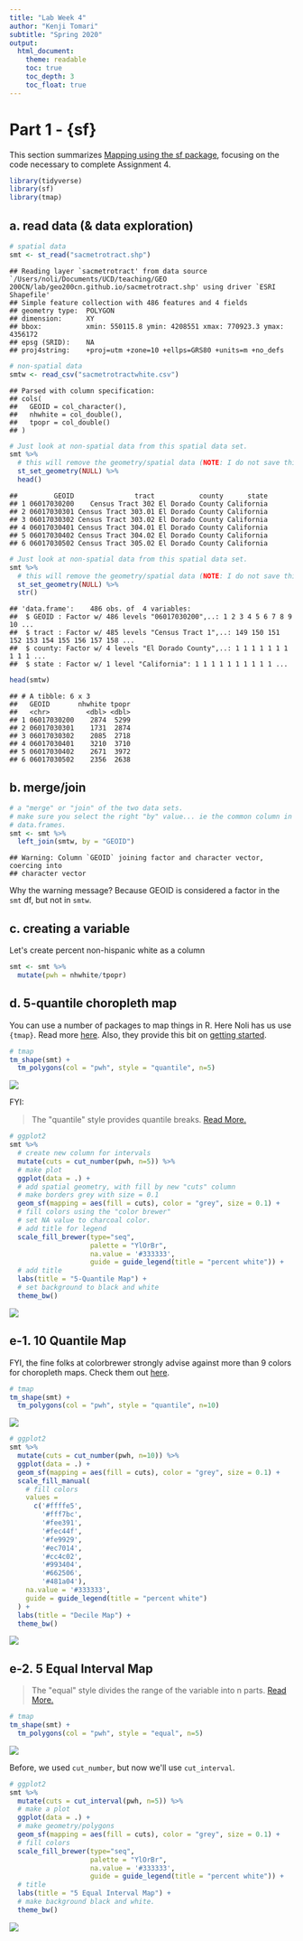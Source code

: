 ```yaml
---
title: "Lab Week 4"
author: "Kenji Tomari"
subtitle: "Spring 2020"
output: 
  html_document:
    theme: readable
    toc: true
    toc_depth: 3
    toc_float: true
---
```




# Part 1 - {sf}

This section summarizes [Mapping using the sf package](https://geo200cn.github.io/spatialsf.html), focusing on the code necessary to complete Assignment 4.


```r
library(tidyverse)
library(sf)
library(tmap)
```

## a. read data (& data exploration)


```r
# spatial data
smt <- st_read("sacmetrotract.shp")
```

```
## Reading layer `sacmetrotract' from data source `/Users/noli/Documents/UCD/teaching/GEO 200CN/lab/geo200cn.github.io/sacmetrotract.shp' using driver `ESRI Shapefile'
## Simple feature collection with 486 features and 4 fields
## geometry type:  POLYGON
## dimension:      XY
## bbox:           xmin: 550115.8 ymin: 4208551 xmax: 770923.3 ymax: 4356172
## epsg (SRID):    NA
## proj4string:    +proj=utm +zone=10 +ellps=GRS80 +units=m +no_defs
```


```r
# non-spatial data
smtw <- read_csv("sacmetrotractwhite.csv")
```

```
## Parsed with column specification:
## cols(
##   GEOID = col_character(),
##   nhwhite = col_double(),
##   tpopr = col_double()
## )
```



```r
# Just look at non-spatial data from this spatial data set.
smt %>%
  # this will remove the geometry/spatial data (NOTE: I do not save this.)
  st_set_geometry(NULL) %>%
  head()
```

```
##         GEOID               tract           county      state
## 1 06017030200    Census Tract 302 El Dorado County California
## 2 06017030301 Census Tract 303.01 El Dorado County California
## 3 06017030302 Census Tract 303.02 El Dorado County California
## 4 06017030401 Census Tract 304.01 El Dorado County California
## 5 06017030402 Census Tract 304.02 El Dorado County California
## 6 06017030502 Census Tract 305.02 El Dorado County California
```


```r
# Just look at non-spatial data from this spatial data set.
smt %>%
  # this will remove the geometry/spatial data (NOTE: I do not save this.)
  st_set_geometry(NULL) %>%
  str()
```

```
## 'data.frame':	486 obs. of  4 variables:
##  $ GEOID : Factor w/ 486 levels "06017030200",..: 1 2 3 4 5 6 7 8 9 10 ...
##  $ tract : Factor w/ 485 levels "Census Tract 1",..: 149 150 151 152 153 154 155 156 157 158 ...
##  $ county: Factor w/ 4 levels "El Dorado County",..: 1 1 1 1 1 1 1 1 1 1 ...
##  $ state : Factor w/ 1 level "California": 1 1 1 1 1 1 1 1 1 1 ...
```


```r
head(smtw)
```

```
## # A tibble: 6 x 3
##   GEOID       nhwhite tpopr
##   <chr>         <dbl> <dbl>
## 1 06017030200    2874  5299
## 2 06017030301    1731  2874
## 3 06017030302    2085  2718
## 4 06017030401    3210  3710
## 5 06017030402    2671  3972
## 6 06017030502    2356  2638
```

## b. merge/join


```r
# a "merge" or "join" of the two data sets.
# make sure you select the right "by" value... ie the common column in both
# data.frames.
smt <- smt %>%
  left_join(smtw, by = "GEOID")
```

```
## Warning: Column `GEOID` joining factor and character vector, coercing into
## character vector
```

Why the warning message? Because GEOID is considered a factor in the `smt` df, but not in `smtw`.

## c. creating a variable

Let's create percent non-hispanic white as a column


```r
smt <- smt %>%
  mutate(pwh = nhwhite/tpopr)
```

## d. 5-quantile choropleth map

You can use a number of packages to map things in R. Here Noli has us use `{tmap}`. Read more [here](https://www.rdocumentation.org/packages/tmap). Also, they provide this bit on [getting started](https://www.rdocumentation.org/packages/tmap/versions/3.0/vignettes/tmap-getstarted.Rmd).


```r
# tmap
tm_shape(smt) +
  tm_polygons(col = "pwh", style = "quantile", n=5)
```

![](Lab_Week4_files/figure-html/unnamed-chunk-9-1.png)<!-- -->

FYI:

> The "quantile" style provides quantile breaks. [Read More.](https://www.rdocumentation.org/packages/classInt/versions/0.1-7/topics/classIntervals)


```r
# ggplot2
smt %>%
  # create new column for intervals
  mutate(cuts = cut_number(pwh, n=5)) %>%
  # make plot
  ggplot(data = .) +
  # add spatial geometry, with fill by new "cuts" column
  # make borders grey with size = 0.1
  geom_sf(mapping = aes(fill = cuts), color = "grey", size = 0.1) +
  # fill colors using the "color brewer"
  # set NA value to charcoal color.
  # add title for legend
  scale_fill_brewer(type="seq",
                    palette = "YlOrBr",
                    na.value = '#333333',
                    guide = guide_legend(title = "percent white")) +
  # add title
  labs(title = "5-Quantile Map") +
  # set background to black and white
  theme_bw()
```

![](Lab_Week4_files/figure-html/unnamed-chunk-10-1.png)<!-- -->

## e-1. 10 Quantile Map

FYI, the fine folks at colorbrewer strongly advise against more than 9 colors for choropleth maps. Check them out [here](https://colorbrewer2.org/).


```r
# tmap
tm_shape(smt) +
  tm_polygons(col = "pwh", style = "quantile", n=10)
```

![](Lab_Week4_files/figure-html/unnamed-chunk-11-1.png)<!-- -->



```r
# ggplot2
smt %>%
  mutate(cuts = cut_number(pwh, n=10)) %>%
  ggplot(data = .) +
  geom_sf(mapping = aes(fill = cuts), color = "grey", size = 0.1) +
  scale_fill_manual(
    # fill colors
    values =
      c('#ffffe5',
        '#fff7bc',
        '#fee391',
        '#fec44f',
        '#fe9929',
        '#ec7014',
        '#cc4c02',
        '#993404',
        '#662506',
        '#481a04'),
    na.value = '#333333',
    guide = guide_legend(title = "percent white")
  ) +
  labs(title = "Decile Map") +
  theme_bw()
```

![](Lab_Week4_files/figure-html/unnamed-chunk-12-1.png)<!-- -->


## e-2. 5 Equal Interval Map

> The "equal" style divides the range of the variable into n parts. [Read More.](https://www.rdocumentation.org/packages/classInt/versions/0.1-7/topics/classIntervals)


```r
# tmap
tm_shape(smt) +
  tm_polygons(col = "pwh", style = "equal", n=5)
```

![](Lab_Week4_files/figure-html/unnamed-chunk-13-1.png)<!-- -->

Before, we used `cut_number`, but now we'll use `cut_interval`.


```r
# ggplot2
smt %>%
  mutate(cuts = cut_interval(pwh, n=5)) %>%
  # make a plot
  ggplot(data = .) +
  # make geometry/polygons
  geom_sf(mapping = aes(fill = cuts), color = "grey", size = 0.1) +
  # fill colors
  scale_fill_brewer(type="seq",
                    palette = "YlOrBr",
                    na.value = '#333333',
                    guide = guide_legend(title = "percent white")) +
  # title
  labs(title = "5 Equal Interval Map") +
  # make background black and white.
  theme_bw()
```

![](Lab_Week4_files/figure-html/unnamed-chunk-14-1.png)<!-- -->


